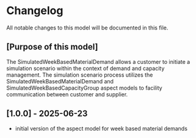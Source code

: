 # Changelog

All notable changes to this model will be documented in this file.

## [Purpose of this model]

The SimulatedWeekBasedMaterialDemand allows a customer to initiate a simulation scenario within the context of demand and capacity management. The simulation scenario process utilizes the SimulatedWeekBasedMaterialDemand and SimulatedWeekBasedCapacityGroup aspect models to facility communication between customer and supplier.

## [1.0.0] - 2025-06-23

- initial version of the aspect model for week based material demands
